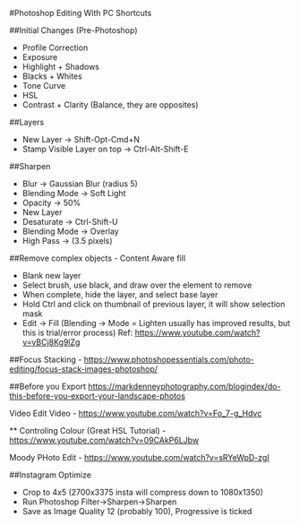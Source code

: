 #Photoshop Editing
With PC Shortcuts

##Initial Changes (Pre-Photoshop)
- Profile Correction
- Exposure
- Highlight + Shadows
- Blacks + Whites
- Tone Curve
- HSL
- Contrast + Clarity (Balance, they are opposites)

##Layers
- New Layer -> Shift-Opt-Cmd+N
- Stamp Visible Layer on top -> Ctrl-Alt-Shift-E

##Sharpen
- Blur -> Gaussian Blur (radius 5)
- Blending Mode -> Soft Light
- Opacity -> 50%
- New Layer
- Desaturate -> Ctrl-Shift-U
- Blending Mode -> Overlay
- High Pass -> (3.5 pixels)

##Remove complex objects - Content Aware fill
- Blank new layer
- Select brush, use black, and draw over the element to remove
- When complete, hide the layer, and select base layer
- Hold Ctrl and click on thumbnail of previous layer, it will show selection mask
- Edit -> Fill (Blending -> Mode = Lighten usually has improved results, but this is trial/error process)
Ref: https://www.youtube.com/watch?v=yBCj8Kg9lZg

##Focus Stacking - https://www.photoshopessentials.com/photo-editing/focus-stack-images-photoshop/

##Before you Export
https://markdenneyphotography.com/blogindex/do-this-before-you-export-your-landscape-photos

Video Edit Video - https://www.youtube.com/watch?v=Fo_7-g_Hdvc

** Controling Colour (Great HSL Tutorial) - https://www.youtube.com/watch?v=09CAkP6LJbw

Moody PHoto Edit - https://www.youtube.com/watch?v=sRYeWpD-zgI


##Instagram Optimize
- Crop to 4x5 (2700x3375 insta will compress down to 1080x1350)
- Run Photoshop Filter->Sharpen->Sharpen
- Save as Image Quality 12 (probably 100), Progressive is ticked

